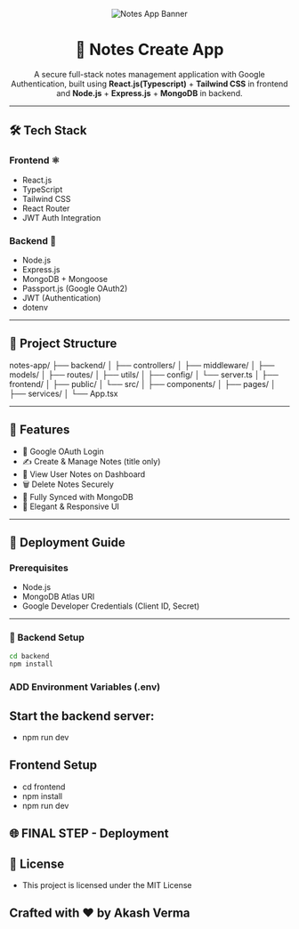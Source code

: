 <!-- Thumbnail Banner -->
<p align="center">
  <img src="https://res.cloudinary.com/dsqr9jkvq/image/upload/v1753859365/ChatGPT_Image_Jul_30_2025_at_12_39_05_PM_jd3zvq.png" alt="Notes App Banner" style="max-width: 100%;" />
</p>

<h1 align="center">📝 Notes Create App</h1>

<p align="center">
  A secure full-stack notes management application with Google Authentication, built using <strong>React.js(Typescript)</strong> + <strong>Tailwind CSS</strong> in frontend and <strong>Node.js</strong> + <strong>Express.js</strong> + <strong>MongoDB</strong> in backend. 
</p>

---

## 🛠️ Tech Stack

### Frontend ⚛️
- React.js
- TypeScript
- Tailwind CSS
- React Router
- JWT Auth Integration

### Backend 🧩
- Node.js
- Express.js
- MongoDB + Mongoose
- Passport.js (Google OAuth2)
- JWT (Authentication)
- dotenv

---

## 📁 Project Structure

notes-app/
├── backend/
│ ├── controllers/
│ ├── middleware/
│ ├── models/
│ ├── routes/
│ ├── utils/
│ ├── config/
│ └── server.ts
│
├── frontend/
│ ├── public/
│ └── src/
│ ├── components/
│ ├── pages/
│ ├── services/
│ └── App.tsx


---

## 🔐 Features

- 🔐 Google OAuth Login
- ✍️ Create & Manage Notes (title only)
- 🧾 View User Notes on Dashboard
- 🗑️ Delete Notes Securely
- 🔄 Fully Synced with MongoDB
- 🎨 Elegant & Responsive UI

---

## 🚀 Deployment Guide

### Prerequisites

- Node.js
- MongoDB Atlas URI
- Google Developer Credentials (Client ID, Secret)

---

### 🔧 Backend Setup

```bash
cd backend
npm install
```

### ADD Environment Variables (.env)

## Start the backend server:
- npm run dev

## Frontend Setup
- cd frontend
- npm install
- npm run dev

## 🌐 FINAL STEP - Deployment

## 📄 License
- This project is licensed under the MIT License

## Crafted with ❤️ by Akash Verma